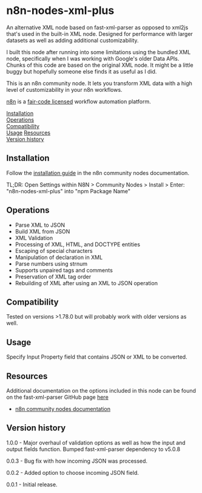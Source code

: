 # n8n-nodes-xml-plus

An alternative XML node based on fast-xml-parser as opposed to xml2js that's used in the built-in XML node. Designed for performance with larger datasets as well as adding additional customizability. 

I built this node after running into some limitations using the bundled XML node, specifically when I was working with Google's older Data APIs. Chunks of this code are based on the original XML node. It might be a little buggy but hopefully someone else finds it as useful as I did. 

This is an n8n community node. It lets you transform XML data with a high level of customizability in your n8n workflows.

[n8n](https://n8n.io/) is a [fair-code licensed](https://docs.n8n.io/reference/license/) workflow automation platform.

[Installation](#installation)  
[Operations](#operations)  
[Compatibility](#compatibility)  
[Usage](#usage)
[Resources](#resources)  
[Version history](#version-history)

## Installation

Follow the [installation guide](https://docs.n8n.io/integrations/community-nodes/installation/) in the n8n community nodes documentation.

TL;DR: Open Settings within N8N > Community Nodes > Install > Enter: "n8n-nodes-xml-plus" into "npm Package Name"


## Operations

- Parse XML to JSON
- Build XML from JSON
- XML Validation
- Processing of XML, HTML, and DOCTYPE entities
- Escaping of special characters
- Manipulation of declaration in XML
- Parse numbers using strnum
- Supports unpaired tags and comments
- Preservation of XML tag order
- Rebuilding of XML after using an XML to JSON operation

## Compatibility

Tested on versions >1.78.0 but will probably work with older versions as well.

## Usage

Specify Input Property field that contains JSON or XML to be converted.

## Resources

Additional documentation on the options included in this node can be found on the fast-xml-parser GitHub page [here](https://github.com/NaturalIntelligence/fast-xml-parser/tree/master/docs/v4)

* [n8n community nodes documentation](https://docs.n8n.io/integrations/community-nodes/)


## Version history

1.0.0 - Major overhaul of validation options as well as how the input and output fields function. Bumped fast-xml-parser dependency to v5.0.8

0.0.3 - Bug fix with how incoming JSON was processed.

0.0.2 - Added option to choose incoming JSON field.

0.0.1 - Initial release.

